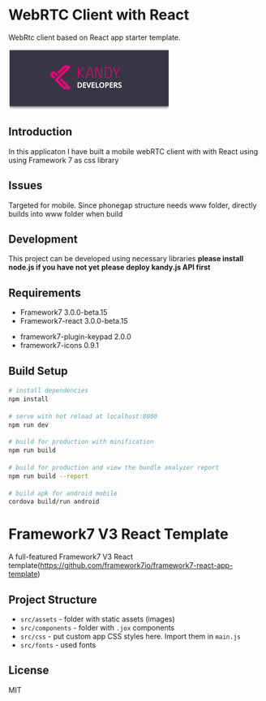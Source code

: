 # WebRTC Client with React
WebRtc client based on React app starter template. 

<p>
<img src="src/assets/kandylogo.png"/>
</p>

## Introduction
In this applicaton I have built a mobile webRTC client with with React using using Framework 7 as css library


## Issues
Targeted for mobile. Since phonegap structure needs www folder, directly builds into www folder when build

## Development
This project can be developed using necessary libraries
**please install node.js if you have not yet**
**please deploy kandy.js API first**

## Requirements

+ Framework7 3.0.0-beta.15
+ Framework7-react 3.0.0-beta.15

* framework7-plugin-keypad 2.0.0
* framework7-icons 0.9.1

## Build Setup

``` bash
# install dependencies
npm install

# serve with hot reload at localhost:8080
npm run dev

# build for production with minification
npm run build

# build for production and view the bundle analyzer report
npm run build --report

# build apk for android mobile
cordova build/run android
```

# Framework7 V3 React Template

A full-featured Framework7 V3 React template(https://github.com/framework7io/framework7-react-app-template)


## Project Structure

* `src/assets` - folder with static assets (images)
* `src/components` - folder with `.jox` components
* `src/css` - put custom app CSS styles here. Import them in `main.js`
* `src/fonts` - used fonts
## License
MIT
